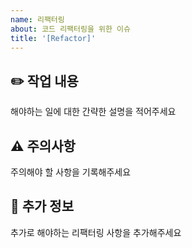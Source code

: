 ```yaml
---
name: 리팩터링
about: 코드 리팩터링을 위한 이슈
title: '[Refactor]'
---
```


## ✏️ 작업 내용

해야하는 일에 대한 간략한 설명을 적어주세요

## ⚠️ 주의사항

주의해야 할 사항을 기록해주세요

## 🔎 추가 정보

추가로 해야하는 리팩터링 사항을 추가해주세요
